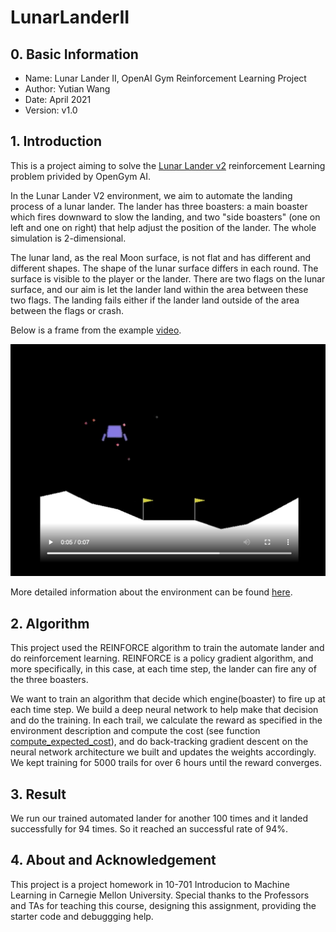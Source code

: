 # LunarLanderII

## 0. Basic Information

- Name: Lunar Lander II, OpenAI Gym Reinforcement Learning Project
- Author: Yutian Wang
- Date: April 2021
- Version: v1.0

## 1. Introduction

This is a project aiming to solve the [Lunar Lander v2](https://gym.openai.com/envs/LunarLander-v2/) reinforcement Learning problem privided by OpenGym AI. 

In the Lunar Lander V2 environment, we aim to automate the landing process of a lunar lander. The lander has three boasters: a main boaster which fires downward to slow the landing, and two "side boasters" (one on left and one on right) that help adjust the position of the lander. The whole simulation is 2-dimensional. 

The lunar land, as the real Moon surface, is not flat and has different and different shapes. The shape of the lunar surface differs in each round. The surface is visible to the player or the lander. There are two flags on the lunar surface, and our aim is let the lander land within the area between these two flags. The landing fails either if the lander land outside of the area between the flags or crash. 

Below is a frame from the example [video](https://gym.openai.com/videos/2019-10-21--mqt8Qj1mwo/LunarLander-v2/original.mp4). 

![LunarLanderV2](lunarlander2.png)

More detailed information about the environment can be found [here](https://gym.openai.com/envs/LunarLander-v2/).

## 2. Algorithm

This project used the REINFORCE algorithm to train the automate lander and do reinforcement learning. REINFORCE is a policy gradient algorithm, and more specifically, in this case, at each time step, the lander can fire any of the three boasters. 

We want to train an algorithm that decide which engine(boaster) to fire up at each time step. We build a deep neural network to help make that decision and do the training. In each trail, we calculate the reward as specified in the environment description and compute the cost (see function [compute_expected_cost](#)), and do back-tracking gradient descent on the neural network architecture we built and updates the weights accordingly. We kept training for 5000 trails for over 6 hours until the reward converges. 

## 3. Result

We run our trained automated lander for another 100 times and it landed successfully for 94 times. So it reached an successful rate of 94%. 

## 4. About and Acknowledgement

This project is a project homework in 10-701 Introducion to Machine Learning in Carnegie Mellon University. Special thanks to the Professors and TAs for teaching this course, designing this assignment, providing the starter code and debuggging help. 
